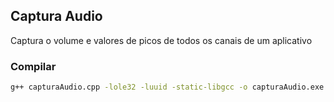 ## Captura Audio
Captura o volume e valores de picos de todos os canais de um aplicativo

### Compilar
```bash
g++ capturaAudio.cpp -lole32 -luuid -static-libgcc -o capturaAudio.exe
```
